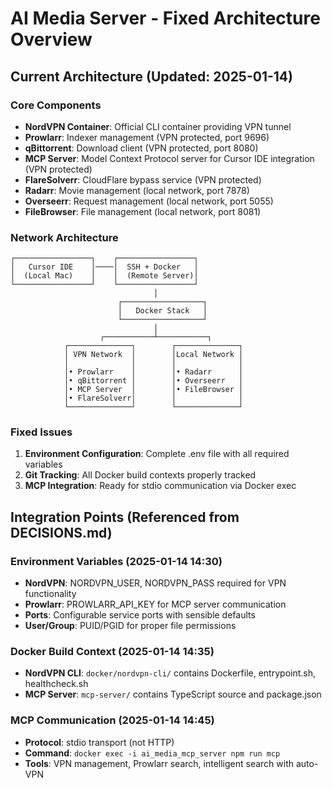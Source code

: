# AI Media Server - Fixed Architecture Overview

## Current Architecture (Updated: 2025-01-14)

### Core Components
- **NordVPN Container**: Official CLI container providing VPN tunnel
- **Prowlarr**: Indexer management (VPN protected, port 9696)
- **qBittorrent**: Download client (VPN protected, port 8080)
- **MCP Server**: Model Context Protocol server for Cursor IDE integration (VPN protected)
- **FlareSolverr**: CloudFlare bypass service (VPN protected)
- **Radarr**: Movie management (local network, port 7878)
- **Overseerr**: Request management (local network, port 5055)
- **FileBrowser**: File management (local network, port 8081)

### Network Architecture
```
┌─────────────────┐    ┌─────────────────┐
│   Cursor IDE    │────│  SSH + Docker   │
│  (Local Mac)    │    │  (Remote Server)│
└─────────────────┘    └─────────────────┘
                                │
                        ┌──────────────────┐
                        │   Docker Stack   │
                        └──────────────────┘
                                │
                    ┌───────────┴───────────┐
            ┌──────────────┐        ┌──────────────┐
            │ VPN Network  │        │Local Network │
            │              │        │              │
            │• Prowlarr    │        │• Radarr      │
            │• qBittorrent │        │• Overseerr   │
            │• MCP Server  │        │• FileBrowser │
            │• FlareSolverr│        │              │
            └──────────────┘        └──────────────┘
```

### Fixed Issues
1. **Environment Configuration**: Complete .env file with all required variables
2. **Git Tracking**: All Docker build contexts properly tracked
3. **MCP Integration**: Ready for stdio communication via Docker exec

## Integration Points (Referenced from DECISIONS.md)

### Environment Variables (2025-01-14 14:30)
- **NordVPN**: NORDVPN_USER, NORDVPN_PASS required for VPN functionality
- **Prowlarr**: PROWLARR_API_KEY for MCP server communication
- **Ports**: Configurable service ports with sensible defaults
- **User/Group**: PUID/PGID for proper file permissions

### Docker Build Context (2025-01-14 14:35)
- **NordVPN CLI**: `docker/nordvpn-cli/` contains Dockerfile, entrypoint.sh, healthcheck.sh
- **MCP Server**: `mcp-server/` contains TypeScript source and package.json

### MCP Communication (2025-01-14 14:45)
- **Protocol**: stdio transport (not HTTP)
- **Command**: `docker exec -i ai_media_mcp_server npm run mcp`
- **Tools**: VPN management, Prowlarr search, intelligent search with auto-VPN 